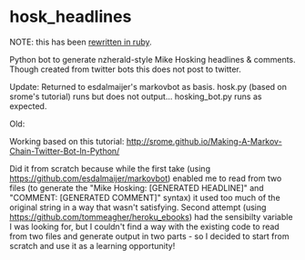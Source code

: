# hosk_headlines

NOTE: this has been [rewritten in ruby](https://github.com/jenkshields/hosk_headlines).

Python bot to generate nzherald-style Mike Hosking headlines &amp; comments. Though created from twitter bots this does not post to twitter.

Update: Returned to esdalmaijer's markovbot as basis. hosk.py (based on srome's tutorial) runs but does not output... hosking_bot.py runs as expected. 

Old:

Working based on this tutorial: http://srome.github.io/Making-A-Markov-Chain-Twitter-Bot-In-Python/

Did it from scratch because while the first take (using https://github.com/esdalmaijer/markovbot) enabled me to read from two files (to generate the "Mike Hosking: [GENERATED HEADLINE]" and "COMMENT: [GENERATED COMMENT]" syntax) it used too much of the original string in a way that wasn't satisfying. Second attempt (using https://github.com/tommeagher/heroku_ebooks) had the sensibilty variable I was looking for, but I couldn't find a way with the existing code to read from two files and generate output in two parts - so I decided to start from scratch and use it as a learning opportunity!
